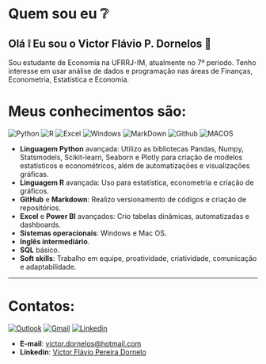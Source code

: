 # Quem sou eu ❔

## Olá ❕ Eu sou o Victor Flávio P. Dornelos 🙂

Sou estudante de Economia na UFRRJ-IM, atualmente no 7º período. Tenho interesse em usar análise de dados e programação nas áreas de Finanças, Econometria, Estatística e Economia.


# Meus conhecimentos são:
![Python](https://img.shields.io/badge/Python-3776AB?style=for-the-badge&logo=python&logoColor=white)
![R](https://img.shields.io/badge/R-276DC3?style=for-the-badge&logo=r&logoColor=white)
![Excel](https://img.shields.io/badge/Microsoft_Excel-217346?style=for-the-badge&logo=microsoft-excel&logoColor=white)
![Windows](https://img.shields.io/badge/Windows-0078D6?style=for-the-badge&logo=windows&logoColor=white)
![MarkDown](https://img.shields.io/badge/Markdown-000000?style=for-the-badge&logo=markdown&logoColor=white)
![Github](https://img.shields.io/badge/GitHub-100000?style=for-the-badge&logo=github&logoColor=white)
![MACOS](https://img.shields.io/badge/mac%20os-000000?style=for-the-badge&logo=apple&logoColor=white)


- **Linguagem Python** avançada: Utilizo as bibliotecas Pandas, Numpy, Statsmodels, Scikit-learn, Seaborn e Plotly para criação de modelos estatísticos e econométricos, além de automatizações e visualizações gráficas.
- **Linguagem R** avançada: Uso para estatística, econometria e criação de gráficos.
- **GitHub** e **Markdown**: Realizo versionamento de códigos e criação de repositórios.
- **Excel** e **Power BI** avançados: Crio tabelas dinâmicas, automatizadas e dashboards.
- **Sistemas operacionais**: Windows e Mac OS.
- **Inglês intermediário**.
- **SQL** básico.
- **Soft skills**: Trabalho em equipe, proatividade, criatividade, comunicação e adaptabilidade.
______________
# Contatos:
[![Outlook](https://img.shields.io/badge/Microsoft_Outlook-0078D4?style=for-the-badge&logo=microsoft-outlook&logoColor=white)](https://outlook.live.com/mail/0/)
[![Gmail](https://img.shields.io/badge/Gmail-D14836?style=for-the-badge&logo=gmail&logoColor=white)](https://mail.google.com/mail/u/0/#inbox)
[![Linkedin](https://img.shields.io/badge/LinkedIn-0077B5?style=for-the-badge&logo=linkedin&logoColor=white)](https://www.linkedin.com/in/victor-flavio-pereira-dornelos/)
- **E-mail**: victor.dornelos@hotmail.com
- **Linkedin**: [Victor Flávio Pereira Dornelo](https://www.linkedin.com/in/victor-flavio-pereira-dornelos/)
